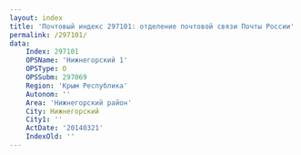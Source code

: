 ```yaml
---
layout: index
title: 'Почтовый индекс 297101: отделение почтовой связи Почты России'
permalink: /297101/
data:
    Index: 297101
    OPSName: 'Нижнегорский 1'
    OPSType: О
    OPSSubm: 297069
    Region: 'Крым Республика'
    Autonom: ''
    Area: 'Нижнегорский район'
    City: Нижнегорский
    City1: ''
    ActDate: '20140321'
    IndexOld: ''
---
```

